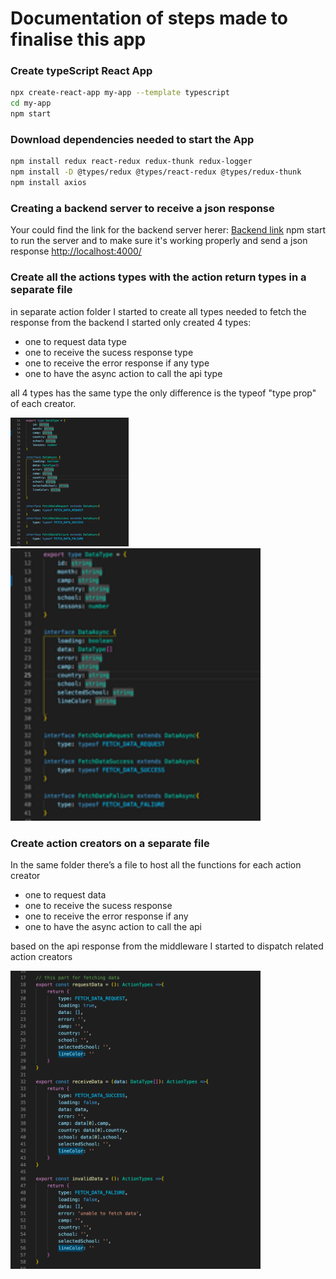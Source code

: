 # Documentation of steps made to finalise this app

### Create typeScript React App

```sh
npx create-react-app my-app --template typescript
cd my-app
npm start
```

### Download dependencies needed to start the App

```sh
npm install redux react-redux redux-thunk redux-logger
npm install -D @types/redux @types/react-redux @types/redux-thunk
npm install axios
```
### Creating a backend server to receive a json response 

Your could find the link for the backend server herer: [Backend link](https://github.com/Kholoud731/Vodafone-Backend)
npm start to run the server and to make sure it's working properly and send a json response [http://localhost:4000/](http://localhost:4000)

### Create all the actions types with the action return types in a separate file 

in separate action folder I started to create all types needed to fetch the response from the backend 
I started only created 4 types: 

- one to request data type
- one to receive the sucess response type
- one to receive the error response if any type
- one to have the async action to call the api type

all 4 types has the same type the only difference is the typeof "type prop" of each creator.

![Screenshot](imgs/actionstype.png)
<img src="imgs/actionstype.png" width="400" >

### Create action creators on a separate file

In the same folder there’s a file to host all the functions for each action creator

- one to request data
- one to receive the sucess response 
- one to receive the error response if any
- one to have the async action to call the api 

based on the api response from the middleware I started to dispatch related action creators 


<img src="imgs/actionsfunction.png" width="400" >





























